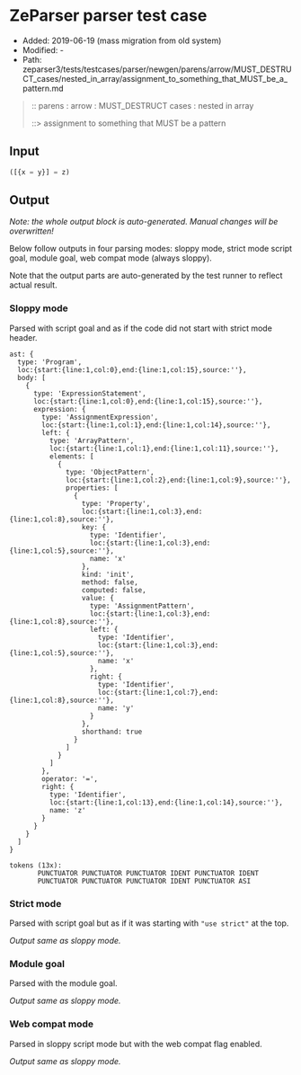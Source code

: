 # ZeParser parser test case

- Added: 2019-06-19 (mass migration from old system)
- Modified: -
- Path: zeparser3/tests/testcases/parser/newgen/parens/arrow/MUST_DESTRUCT_cases/nested_in_array/assignment_to_something_that_MUST_be_a_pattern.md

> :: parens : arrow : MUST_DESTRUCT cases : nested in array
>
> ::> assignment to something that MUST be a pattern

## Input

`````js
([{x = y}] = z)
`````

## Output

_Note: the whole output block is auto-generated. Manual changes will be overwritten!_

Below follow outputs in four parsing modes: sloppy mode, strict mode script goal, module goal, web compat mode (always sloppy).

Note that the output parts are auto-generated by the test runner to reflect actual result.

### Sloppy mode

Parsed with script goal and as if the code did not start with strict mode header.

`````
ast: {
  type: 'Program',
  loc:{start:{line:1,col:0},end:{line:1,col:15},source:''},
  body: [
    {
      type: 'ExpressionStatement',
      loc:{start:{line:1,col:0},end:{line:1,col:15},source:''},
      expression: {
        type: 'AssignmentExpression',
        loc:{start:{line:1,col:1},end:{line:1,col:14},source:''},
        left: {
          type: 'ArrayPattern',
          loc:{start:{line:1,col:1},end:{line:1,col:11},source:''},
          elements: [
            {
              type: 'ObjectPattern',
              loc:{start:{line:1,col:2},end:{line:1,col:9},source:''},
              properties: [
                {
                  type: 'Property',
                  loc:{start:{line:1,col:3},end:{line:1,col:8},source:''},
                  key: {
                    type: 'Identifier',
                    loc:{start:{line:1,col:3},end:{line:1,col:5},source:''},
                    name: 'x'
                  },
                  kind: 'init',
                  method: false,
                  computed: false,
                  value: {
                    type: 'AssignmentPattern',
                    loc:{start:{line:1,col:3},end:{line:1,col:8},source:''},
                    left: {
                      type: 'Identifier',
                      loc:{start:{line:1,col:3},end:{line:1,col:5},source:''},
                      name: 'x'
                    },
                    right: {
                      type: 'Identifier',
                      loc:{start:{line:1,col:7},end:{line:1,col:8},source:''},
                      name: 'y'
                    }
                  },
                  shorthand: true
                }
              ]
            }
          ]
        },
        operator: '=',
        right: {
          type: 'Identifier',
          loc:{start:{line:1,col:13},end:{line:1,col:14},source:''},
          name: 'z'
        }
      }
    }
  ]
}

tokens (13x):
       PUNCTUATOR PUNCTUATOR PUNCTUATOR IDENT PUNCTUATOR IDENT
       PUNCTUATOR PUNCTUATOR PUNCTUATOR IDENT PUNCTUATOR ASI
`````

### Strict mode

Parsed with script goal but as if it was starting with `"use strict"` at the top.

_Output same as sloppy mode._

### Module goal

Parsed with the module goal.

_Output same as sloppy mode._

### Web compat mode

Parsed in sloppy script mode but with the web compat flag enabled.

_Output same as sloppy mode._
